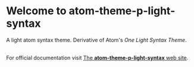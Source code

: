 # Welcome to atom-theme-p-light-syntax

A light atom syntax theme. Derivative of Atom's *One Light Syntax Theme*. <br /><br />

For official documentation visit
[The **atom-theme-p-light-syntax** web site](http://peter1000.github.io/atom-theme-p-light-syntax/).
